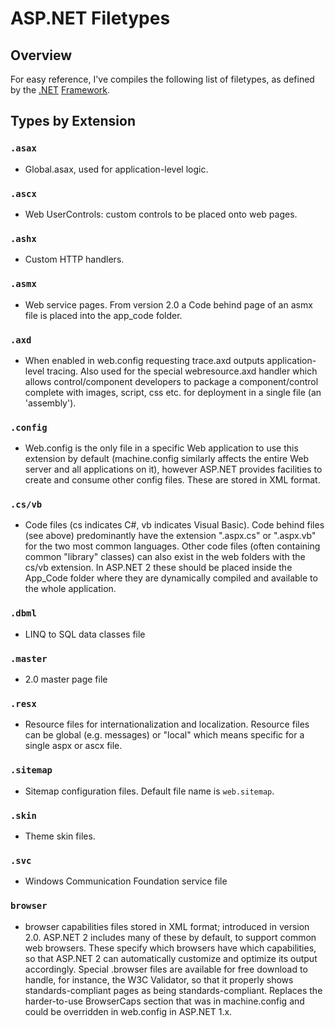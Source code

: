 # ASP.NET Filetypes

## Overview
For easy reference, I've compiles the following list of filetypes, as defined by the [.NET](https://dotnet.microsoft.com/apps/aspnet) [Framework](https://en.wikipedia.org/wiki/Software_framework).

## Types by Extension

### `.asax`
- Global.asax, used for application-level logic.

### `.ascx`
- Web UserControls: custom controls to be placed onto web pages.

### `.ashx`
- Custom HTTP handlers.

### `.asmx`
- Web service pages. From version 2.0 a Code behind page of an asmx file is placed into the app_code folder.

### `.axd`
- When enabled in web.config requesting trace.axd outputs application-level tracing. Also used for the special webresource.axd handler which allows control/component developers to package a component/control complete with images, script, css etc. for deployment in a single file (an 'assembly').

### `.config`
- Web.config is the only file in a specific Web application to use this extension by default (machine.config similarly affects the entire Web server and all applications on it), however ASP.NET provides facilities to create and consume other config files. These are stored in XML format.

### `.cs/vb`
- Code files (cs indicates C#, vb indicates Visual Basic). Code behind files (see above) predominantly have the extension ".aspx.cs" or ".aspx.vb" for the two most common languages. Other code files (often containing common "library" classes) can also exist in the web folders with the cs/vb extension. In ASP.NET 2 these should be placed inside the App_Code folder where they are dynamically compiled and available to the whole application.

### `.dbml`
- LINQ to SQL data classes file

### `.master`
- 2.0 master page file

### `.resx`
- Resource files for internationalization and localization. Resource files can be global (e.g. messages) or "local" which means specific for a single aspx or ascx file.

### `.sitemap`
- Sitemap configuration files. Default file name is `web.sitemap`.

### `.skin`
- Theme skin files.

### `.svc`
- Windows Communication Foundation service file

### `browser`
- browser capabilities files stored in XML format; introduced in version 2.0. ASP.NET 2 includes many of these by default, to support common web browsers. These specify which browsers have which capabilities, so that ASP.NET 2 can automatically customize and optimize its output accordingly. Special .browser files are available for free download to handle, for instance, the W3C Validator, so that it properly shows standards-compliant pages as being standards-compliant. Replaces the harder-to-use BrowserCaps section that was in machine.config and could be overridden in web.config in ASP.NET 1.x.

